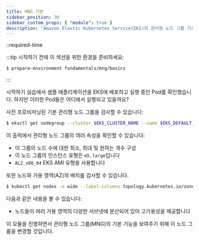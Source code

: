```yaml
---
title: MNG 기본
sidebar_position: 30
sidebar_custom_props: { "module": true }
description: "Amazon Elastic Kubernetes Service(EKS)의 관리형 노드 그룹 기초 학습."
---
```

::required-time

:::tip 시작하기 전에
이 섹션을 위한 환경을 준비하세요:

```bash
$ prepare-environment fundamentals/mng/basics
```

:::

시작하기 실습에서 샘플 애플리케이션을 EKS에 배포하고 실행 중인 Pod를 확인했습니다. 하지만 이러한 Pod들은 어디에서 실행되고 있을까요?

사전 프로비저닝된 기본 관리형 노드 그룹을 검사할 수 있습니다:

```bash
$ eksctl get nodegroup --cluster $EKS_CLUSTER_NAME --name $EKS_DEFAULT_MNG_NAME
```

이 출력에서 관리형 노드 그룹의 여러 속성을 확인할 수 있습니다:

* 이 그룹의 노드 수에 대한 최소, 최대 및 원하는 개수 구성
* 이 노드 그룹의 인스턴스 유형은 `m5.large`입니다
* `AL2_x86_64` EKS AMI 유형을 사용합니다

또한 노드와 가용 영역(AZ)의 배치를 검사할 수 있습니다.

```bash
$ kubectl get nodes -o wide --label-columns topology.kubernetes.io/zone
```

다음과 같은 내용을 볼 수 있습니다:

* 노드들이 여러 가용 영역의 다양한 서브넷에 분산되어 있어 고가용성을 제공합니다

이 모듈을 진행하면서 관리형 노드 그룹(MNG)의 기본 기능을 보여주기 위해 이 노드 그룹을 변경할 것입니다.
